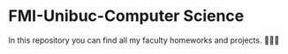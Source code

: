 # FMI-Unibuc-Computer Science
In this repository you can find all my faculty homeworks and projects. 👩🏻‍💻
